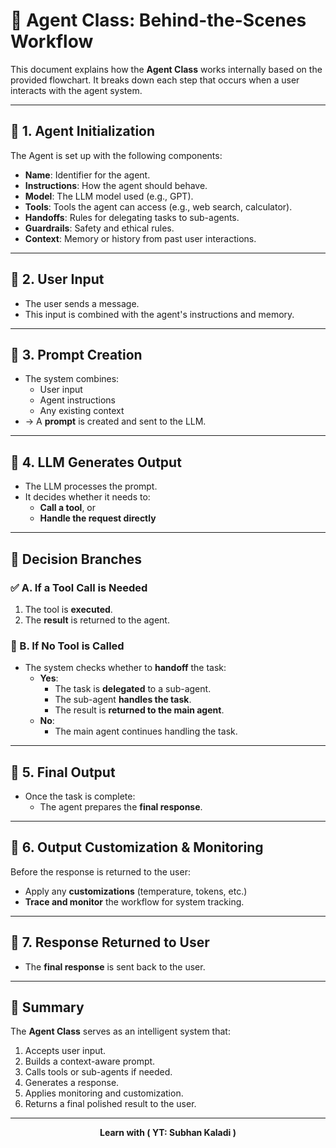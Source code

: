 # 🧠 Agent Class: Behind-the-Scenes Workflow

This document explains how the **Agent Class** works internally based on the provided flowchart. It breaks down each step that occurs when a user interacts with the agent system.

---

## 🔷 1. Agent Initialization

The Agent is set up with the following components:

- **Name**: Identifier for the agent.
- **Instructions**: How the agent should behave.
- **Model**: The LLM model used (e.g., GPT).
- **Tools**: Tools the agent can access (e.g., web search, calculator).
- **Handoffs**: Rules for delegating tasks to sub-agents.
- **Guardrails**: Safety and ethical rules.
- **Context**: Memory or history from past user interactions.

---

## 🔷 2. User Input

- The user sends a message.
- This input is combined with the agent's instructions and memory.

---

## 🔷 3. Prompt Creation

- The system combines:
  - User input
  - Agent instructions
  - Any existing context  
- → A **prompt** is created and sent to the LLM.

---

## 🔷 4. LLM Generates Output

- The LLM processes the prompt.
- It decides whether it needs to:
  - **Call a tool**, or
  - **Handle the request directly**

---

## 🔁 Decision Branches

### ✅ A. If a Tool Call is Needed

1. The tool is **executed**.
2. The **result** is returned to the agent.

### 🔄 B. If No Tool is Called

- The system checks whether to **handoff** the task:
  - **Yes**:
    - The task is **delegated** to a sub-agent.
    - The sub-agent **handles the task**.
    - The result is **returned to the main agent**.
  - **No**:
    - The main agent continues handling the task.

---

## 🔷 5. Final Output

- Once the task is complete:
  - The agent prepares the **final response**.

---

## 🔷 6. Output Customization & Monitoring

Before the response is returned to the user:

- Apply any **customizations** (temperature, tokens, etc.)
- **Trace and monitor** the workflow for system tracking.

---

## 🔷 7. Response Returned to User

- The **final response** is sent back to the user.

---

## 📌 Summary

The **Agent Class** serves as an intelligent system that:

1. Accepts user input.
2. Builds a context-aware prompt.
3. Calls tools or sub-agents if needed.
4. Generates a response.
5. Applies monitoring and customization.
6. Returns a final polished result to the user.

---

<p align="center"><strong>Learn with ( YT: Subhan Kaladi )</strong></p>
